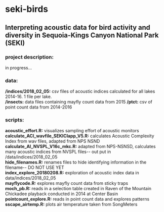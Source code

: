 # seki-birds
## Interpreting acoustic data for bird activity and diversity in Sequoia-Kings Canyon National Park (SEKI)

### project description:    

in progress...

### data:  

**/indices/2018_02_05:** csv files of acoustic indices calculated for all lakes 2014-16. 1 file per lake.  
**/insects:** data files containing mayfly count data from 2015 
**/ptct:** csv of point count data from 2014-2016  

### scripts:  

**acoustic_effort.R:** visualizes sampling effort of acoustic monitors  
**calculate_ACI_wavfile_SEKIClapp_V5.R:** calculates Acoustic Complexity Index from wav files, adapted from NPS NSND  
**calculate_AI_NVSPL_V16c_mkc.R:** adapted from NPS-NSNSD, calculates many acoustic indices from NVSPL files-- out put in /data/indices/2018_02_05  
**hide_filenames.R:** renames files to hide identifying information in the filename-- DO NOT USE YET  
**index_explore_20180208.R:** exploration of acoustic index data in data/indices/2018_02_05  
**mayflycode.R:** explores mayfly count data from sticky traps  
**moch_pb.R:** reads in a selection table created in Raven of the Mountain Chickadee playback conducted in 2014 at Center Basin  
**pointcount_explore.R:** reads in point count data and explores patterns  
**sscape_airtemp.R:** plots air temperature taken from SongMeters  
